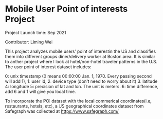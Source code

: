 # Mobile User Point of interests Project

Project Launch time: Sep 2021

Contributor: Liming Wei

This project analyzes mobile users' point of interestin the US and classifies them into different groups diner/delivery worker at Boston area. It is similar to anther project where I look at hotel/non-hotel traveler patterns in the U.S. The user point of interest dataset includes:

0: unix timestamp (0 means 00:00:00 Jan. 1, 1970. Every passing second will add 1),
1: user id,
2: device type (don't need to worry about it)
3: latitude
4: longitude
5: precision of lat and lon. The unit is meters.
6: time difference, add 6 and 1 will give you local time.

To incorporate the POI dataset with the local commerical coordinates(i.e, restaurants, hotels, etc), a US geographical coordinates dataset from Safegraph was collected at https://www.safegraph.com/
